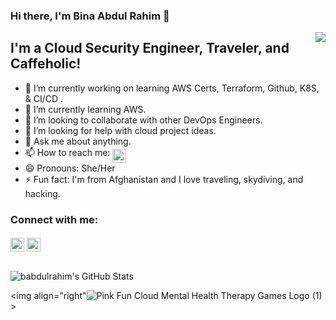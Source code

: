 ###  Hi there, I'm Bina Abdul Rahim 👋 
<img align="right" src="https://user-images.githubusercontent.com/41940176/147340937-89bd90d7-5096-40fe-943b-7bdc8551930a.gif">

## I'm a Cloud Security Engineer, Traveler, and Caffeholic!
- 🔭 I’m currently working on learning AWS Certs, Terraform, Github, K8S, & CI/CD .
- 🌱 I’m currently learning AWS.
- 👯 I’m looking to collaborate with other DevOps Engineers. 
- 🤔 I’m looking for help with cloud project ideas.
- 💬 Ask me about anything.
- 📫 How to reach me: [<img align="middle" alt="binaabdulrahim | LinkedIn" width="22px" src="https://cdn.jsdelivr.net/npm/simple-icons@v3/icons/linkedin.svg" />][linkedin]
- 😄 Pronouns: She/Her
- ⚡ Fun fact: I'm from Afghanistan and I love traveling, skydiving, and hacking. 

### Connect with me:

[<img align="middle" alt="binaabdulrahim | Twitter" width="22px" src="https://cdn.jsdelivr.net/npm/simple-icons@v3/icons/twitter.svg" />][twitter]
[<img align="middle" alt="binaabdulrahim | LinkedIn" width="22px" src="https://cdn.jsdelivr.net/npm/simple-icons@v3/icons/linkedin.svg" />][linkedin]

<br />

  <img align="middle" alt="babdulrahim's GitHub Stats" src="https://github-readme-stats.vercel.app/api?username=binaabdulrahim&theme=tokyonight"/>

</details>

[twitter]: https://twitter.com/binaabdulrahim
[linkedin]: https://www.linkedin.com/in/binaabdulrahim/

<img align="right"![Pink Fun Cloud Mental Health Therapy Games Logo (1)](https://user-images.githubusercontent.com/41940176/147340937-89bd90d7-5096-40fe-943b-7bdc8551930a.gif)>
